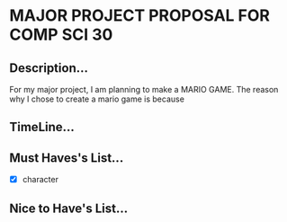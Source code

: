 # MAJOR PROJECT PROPOSAL FOR COMP SCI 30

## Description...

For my major project, I am planning to make a MARIO GAME. The reason why I chose to create a mario game is because 

## TimeLine...


## Must Haves's List...
-[x] character


## Nice to Have's List...
